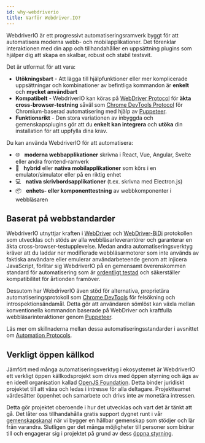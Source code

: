 ```yaml
---
id: why-webdriverio
title: Varför Webdriver.IO?
---
```


WebdriverIO är ett progressivt automatiseringsramverk byggt för att automatisera moderna webb- och mobilapplikationer. Det förenklar interaktionen med din app och tillhandahåller en uppsättning plugins som hjälper dig att skapa en skalbar, robust och stabil testsvit.

Det är utformat för att vara:

- __Utökningsbart__ - Att lägga till hjälpfunktioner eller mer komplicerade uppsättningar och kombinationer av befintliga kommandon är __enkelt__ och __mycket användbart__
- __Kompatibelt__ - WebdriverIO kan köras på [WebDriver Protocol](https://w3c.github.io/webdriver/) för __äkta cross-browser-testning__ såväl som [Chrome DevTools Protocol](https://chromedevtools.github.io/devtools-protocol/) för Chromium-baserad automatisering med hjälp av [Puppeteer](https://pptr.dev/).
- __Funktionsrikt__ - Den stora variationen av inbyggda och gemenskapsplugins gör att du __enkelt kan integrera__ och __utöka__ din installation för att uppfylla dina krav.

Du kan använda WebdriverIO för att automatisera:

- 🌐 <span>&nbsp;</span> __moderna webbapplikationer__ skrivna i React, Vue, Angular, Svelte eller andra frontend-ramverk
- 📱 <span>&nbsp;</span> __hybrid__ eller __nativa mobilapplikationer__ som körs i en emulator/simulator eller på en riktig enhet
- 💻 <span>&nbsp;</span> __nativa skrivbordsapplikationer__ (t.ex. skrivna med Electron.js)
- 📦 <span>&nbsp;</span> __enhets- eller komponenttestning__ av webbkomponenter i webbläsaren

## Baserat på webbstandarder

WebdriverIO utnyttjar kraften i [WebDriver](https://w3c.github.io/webdriver/) och [WebDriver-BiDi](https://github.com/w3c/webdriver-bidi) protokollen som utvecklas och stöds av alla webbläsarleverantörer och garanterar en äkta cross-browser-testupplevelse. Medan andra automatiseringsverktyg kräver att du laddar ner modifierade webbläsarmotorer som inte används av faktiska användare eller emulerar användarbeteende genom att injicera JavaScript, förlitar sig WebdriverIO på en gemensamt överenskommen standard för automatisering som är [ordentligt testad](https://wpt.fyi/results/webdriver/tests?label=experimental&label=master&aligned) och säkerställer kompatibilitet för årtionden framöver.

Dessutom har WebdriverIO även stöd för alternativa, proprietära automatiseringsprotokoll som [Chrome DevTools](https://chromedevtools.github.io/devtools-protocol/) för felsökning och introspektionsändamål. Detta gör att användaren sömlöst kan växla mellan konventionella kommandon baserade på WebDriver och kraftfulla webbläsarinteraktioner genom [Puppeteer](https://pptr.dev/).

Läs mer om skillnaderna mellan dessa automatiseringsstandarder i avsnittet om [Automation Protocols](automationProtocols).

## Verkligt öppen källkod

Jämfört med många automatiseringsverktyg i ekosystemet är WebdriverIO ett verkligt öppen källkodsprojekt som drivs med öppen styrning och ägs av en ideell organisation kallad [OpenJS Foundation](https://openjsf.org/). Detta binder juridiskt projektet till att växa och ledas i intresse för alla deltagare. Projektteamet värdesätter öppenhet och samarbete och drivs inte av monetära intressen.

Detta gör projektet oberoende i hur det utvecklas och vart det är tänkt att gå. Det låter oss tillhandahålla gratis support dygnet runt i vår [gemenskapskanal](https://discord.webdriver.io) när vi bygger en hållbar gemenskap som stödjer och lär från varandra. Slutligen ger det många möjligheter till personer som bidrar till och engagerar sig i projektet på grund av dess [öppna styrning](https://github.com/webdriverio/webdriverio/blob/main/GOVERNANCE.md).